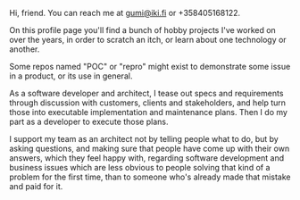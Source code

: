 Hi, friend. You can reach me at gumi@iki.fi or +358405168122.

On this profile page you'll find a bunch of hobby projects I've worked on over the years,
in order to scratch an itch, or learn about one technology or another.

Some repos named "POC" or "repro" might exist to demonstrate some issue in a product,
or its use in general.

As a software developer and architect, I tease out specs and requirements through discussion
with customers, clients and stakeholders, and help turn those into executable implementation
and maintenance plans. Then I do my part as a developer to execute those plans.

I support my team as an architect not by telling people what to do, but by asking questions,
and making sure that people have come up with their own answers, which they feel happy with,
regarding software development and business issues which are less obvious to people solving 
that kind of a problem for the first time, than to someone who's already made that mistake
and paid for it.

